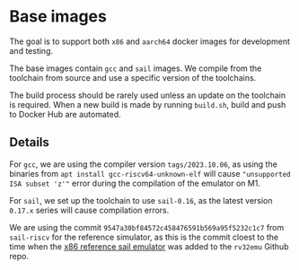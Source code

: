 # Base images

The goal is to support both `x86` and `aarch64` docker images for development and testing. 

The base images contain `gcc` and `sail` images. We compile from the toolchain from source and use a specific version of the toolchains.

The build process should be rarely used unless an update on the toolchain is required. When a new build is made by running `build.sh`, build and push to Docker Hub are automated. 

## Details

For `gcc`, we are using the compiler version `tags/2023.10.06`, as using the binaries from `apt install gcc-riscv64-unknown-elf` will cause `"unsupported ISA subset 'z'"` error during the compilation of the emulator on M1.

For `sail`, we set up the toolchain to use `sail-0.16`, as the latest version `0.17.x` series will cause compilation errors.

We are using the commit `9547a30bf84572c458476591b569a95f5232c1c7` from `sail-riscv` for the reference simulator, as this is the commit cloest to the time when the [x86 reference sail emulator](https://github.com/sysprog21/rv32emu/commit/01b00b6f175f57ef39ffd1f4fa6a611891e36df3#diff-3b436c5e32c40ecca4095bdacc1fb69c0759096f86e029238ce34bbe73c6e68f) was added to the `rv32emu` Github repo.
